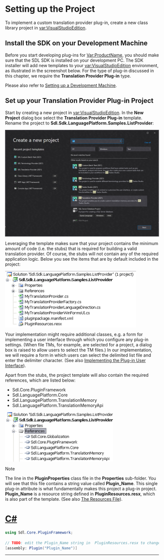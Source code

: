 Setting up the Project
=====
To implement a custom translation provider plug-in, create a new class library project in <var:VisualStudioEdition>.

Install the SDK on your Development Machine
----
Before you start developing plug-ins for <Var:ProductName>, you should make sure that the SDL SDK is installed on your development PC. The SDK installer will add new templates to your <var:VisualStudioEdition> environment, as illustrated in the screenshot below. For the type of plug-in discussed in this chapter, we require the **Translation Provider Plug-in** type.

Please also refer to [Setting up a Development Machine](../../articles/gettingstarted/setting_up_a_developer_machine.md).

Set up your Translation Provider Plug-in Project
----
Start by creating a new project in <var:VisualStudioEdition>. In the **New Project** dialog box select the **Translation Provider Plug-in** template. Rename the project to **Sdl.Sdk.LanguagePlatform.Samples.ListProvider**:

<img style="display:block; " src="images/TranslationProviderProject.jpg"/>

Leveraging the template makes sure that your project contains the minimum amount of code (i.e. the stubs) that is required for building a valid translation provider. Of course, the stubs will not contain any of the required application logic. Below you see the items that are by default included in the project:

<img style="display:block; " src="images/MyTranslationProviderStubs.jpg"/>

Your implementation might require additional classes, e.g. a form for implementing a user interface through which you configure any plug-in settings. (When file TMs, for example, are selected for a project, a dialog box is raised to allow users to select the TM files.) In our implementation, we will require a form in which users can select the delimited list file and enter the delimiter character. (See also [Implementing the Plug-in User Interface](implementing_the_plugin_user_interface.md)).

Apart from the stubs, the project template will also contain the required references, which are listed below:

* Sdl.Core.PluginFramework
* Sdl.LanguagePlatform.Core
* Sdl.LanguagePlatform.TranslationMemory
* Sdl.LanguagePlatform.TranslationMemoryApi

<img style="display:block; " src="images/References_Plugin.jpg"/>

> [!NOTE]
>
> The line in the **PluginProperties** class file in the **Properties** sub-folder. You will see that this file contains a string value called **Plugin_Name**. This single plug-in attribute is what fundamentally makes this project a plug-in project. **Plugin_Name** is a resource string defined in **PluginResources.resx**, which is also part of the template. (See also [The Resources File](the_resources_file.md)).

# [C#](#tab/tabid-1)
```cs
using Sdl.Core.PluginFramework;

// TODO: edit the Plugin_Name string in  PluginResources.resx to change the name of your plug-in
[assembly: Plugin("Plugin_Name")]
```
***